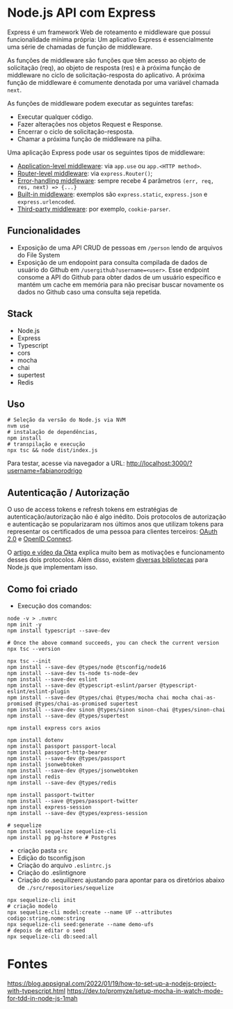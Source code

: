 # Node.js API com Express

Express é um framework Web de roteamento e middleware que possui funcionalidade mínima própria: Um aplicativo Express é essencialmente uma série de chamadas de função de middleware.

As funções de middleware são funções que têm acesso ao objeto de solicitação (req), ao objeto de resposta (res) e à próxima função de middleware no ciclo de solicitação-resposta do aplicativo. A próxima função de middleware é comumente denotada por uma variável chamada `next`.

As funções de middleware podem executar as seguintes tarefas:

- Executar qualquer código.
- Fazer alterações nos objetos Request e Response.
- Encerrar o ciclo de solicitação-resposta.
- Chamar a próxima função de middleware na pilha.

Uma aplicação Express pode usar os seguintes tipos de middleware:

- [Application-level middleware](https://expressjs.com/en/guide/using-middleware.html#middleware.application): via `app.use` ou `app.<HTTP method>`.
- [Router-level middleware](https://expressjs.com/en/guide/using-middleware.html#middleware.router): via `express.Router()`;
- [Error-handling middleware](https://expressjs.com/en/guide/using-middleware.html#middleware.error-handling): sempre recebe 4 parâmetros `(err, req, res, next) => {...}`
- [Built-in middleware](https://expressjs.com/en/guide/using-middleware.html#middleware.built-in): exemplos são `express.static`, `express.json` e `express.urlencoded`.
- [Third-party middleware](https://expressjs.com/en/guide/using-middleware.html#middleware.third-party): por exemplo, `cookie-parser`.

## Funcionalidades

- Exposição de uma API CRUD de pessoas em `/person` lendo de arquivos do File System
- Exposição de um endopoint para consulta compilada de dados de usuário do Github em `/usergithub?username=<user>`. Esse endpoint consome a API do Github para obter dados de um usuário específico e mantém um cache em memória para não precisar buscar novamente os dados no Github caso uma consulta seja repetida.


## Stack

- Node.js
- Express
- Typescript
- cors
- mocha
- chai
- supertest
- Redis

## Uso

```shell
# Seleção da versão do Node.js via NVM
nvm use
# instalação de dependências,
npm install
# transpilação e execução
npx tsc && node dist/index.js
```

Para testar, acesse via navegador a URL: [http://localhost:3000/?username=fabianorodrigo](http://localhost:3000/?username=fabianorodrigo)

## Autenticação / Autorização

O uso de access tokens e refresh tokens em estratégias de autenticação/autorização não é algo inédito. Dois protocolos de autorização e autenticação se popularizaram nos últimos anos que utilizam tokens para representar os certificados de uma pessoa para clientes terceiros: [OAuth 2.0](https://auth0.com/docs/protocols/oauth2) e [OpenID Connect](https://auth0.com/docs/protocols/oidc).

O [artigo e vídeo da Okta](https://developer.okta.com/blog/2019/10/21/illustrated-guide-to-oauth-and-oidc) explica muito bem as motivações e funcionamento desses dois protocolos. Além disso, existem [diversas bibliotecas](https://oauth.net/code/nodejs/) para Node.js que implementam isso.



## Como foi criado

- Execução dos comandos:

```shell
node -v > .nvmrc
npm init -y
npm install typescript --save-dev

# Once the above command succeeds, you can check the current version
npx tsc --version

npx tsc --init
npm install --save-dev @types/node @tsconfig/node16
npm install --save-dev ts-node ts-node-dev
npm install --save-dev eslint 
npm install --save-dev @typescript-eslint/parser @typescript-eslint/eslint-plugin 
npm install --save-dev @types/chai @types/mocha chai mocha chai-as-promised @types/chai-as-promised supertest
npm install --save-dev sinon @types/sinon sinon-chai @types/sinon-chai
npm install --save-dev @types/supertest

npm install express cors axios

npm install dotenv
npm install passport passport-local 
npm install passport-http-bearer
npm install --save-dev @types/passport
npm install jsonwebtoken
npm install --save-dev @types/jsonwebtoken
npm install redis
npm install --save-dev @types/redis

npm install passport-twitter
npm install --save @types/passport-twitter
npm install express-session
npm install --save-dev @types/express-session

# sequelize
npm install sequelize sequelize-cli  
npm install pg pg-hstore # Postgres
```

- criação pasta `src`
- Edição do tsconfig.json
- Criação do arquivo `.eslintrc.js`
- Criação do .eslintignore
- Criação do .sequilizerc ajustando para apontar para os diretórios abaixo de `./src/repositories/sequelize`

```shell
npx sequelize-cli init
# criação modelo
npx sequelize-cli model:create --name UF --attributes codigo:string,nome:string
npx sequelize-cli seed:generate --name demo-ufs
# depois de editar o seed
npx sequelize-cli db:seed:all
```

# Fontes

https://blog.appsignal.com/2022/01/19/how-to-set-up-a-nodejs-project-with-typescript.html
https://dev.to/promyze/setup-mocha-in-watch-mode-for-tdd-in-node-js-1mah
